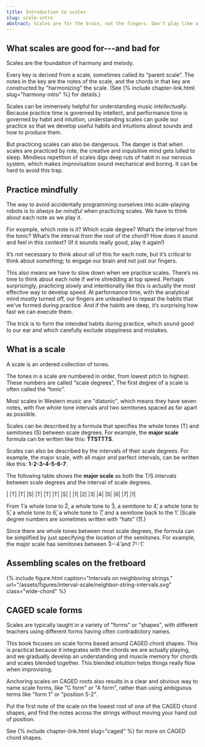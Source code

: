 ```yaml
---
title: Introduction to scales
slug: scale-intro
abstract: Scales are for the brain, not the fingers. Don't play like a robot.
---
```


## What scales are good for---and bad for

Scales are the foundation of harmony and melody.

Every key is derived from a scale, 
sometimes called its “parent scale”.
The notes in the key are the notes of the scale, 
and the chords in that key are constructed by "harmonizing" the scale.
(See {% include chapter-link.html slug="harmony-intro" %} for details.)

Scales can be immensely helpful for understanding music *intellectually*. 
Because practice time is governed by intellect,
and performance time is governed by habit and intuition,
understanding scales can guide our practice so that we develop useful habits and intuitions about sounds and how to produce them. 

But practicing scales can also be dangerous. 
The danger is that when scales are practiced by rote, 
the creative and inquisitive mind gets lulled to sleep. 
Mindless repetition of scales digs deep ruts of habit in our nervous system, 
which makes improvisation sound mechanical and boring. 
It can be hard to avoid this trap. 

## Practice mindfully 

The way to avoid accidentally programming ourselves into scale-playing robots is to *always be mindful* when practicing scales. 
We have to think about each note as we play it. 

For example, which note is it? 
Which scale degree? 
What’s the interval from the tonic? 
What’s the interval from the root of the chord? 
How does it sound and feel in this context? 
(If it sounds really good, play it again!)

It’s not necessary to think about *all* of this for each note, 
but it’s critical to think about *something*; 
to engage our brain and not just our fingers.

This also means we have to slow down when we practice scales. 
There’s no time to think about each note if we’re shredding at top speed.
Perhaps surprisingly, 
practicing slowly and intentionally like this is actually the most effective way to develop speed. 
At performance time, with the analytical mind mostly turned off, 
our fingers are unleashed to repeat the habits that we’ve formed during practice. 
And if the habits are deep, it’s surprising how fast we can execute them.

The trick is to form the intended habits during practice, 
which sound good to our ear and which carefully exclude sloppiness and mistakes. 

## What is a scale

A scale is an ordered collection of tones.

The tones in a scale are numbered in order,
from lowest pitch to highest. 
These numbers are called “scale degrees”,
The first degree of a scale is often called the “tonic”.

Most scales in Western music are "diatonic",
which means they have seven notes,
with five whole tone intervals and two semitones
spaced as far apart as possible. 

Scales can be described by a formula that specifies the whole tones (T) and semitones (S) between scale degrees.
For example, the **major scale** formula can be written like this: **TTSTTTS**.

Scales can also be described by the intervals of their scale degrees.
For example, the major scale, with all major and perfect intervals,
can be written like this: **1-2-3-4-5-6-7**.

The following table shows the **major scale** as both the T/S intervals between scale degrees and the interval of scale degrees. 

<div class="table-wrapper" markdown="block">

| |T| |T| |S| |T| |T| |T| |S| |
|1| |2| |3| |4| |5| |6| |7| |1|

</div>

From 1&#x302; a whole tone to 2&#x302;, 
a whole tone to 3&#x302;, 
a semitone to 4&#x302;,
a whole tone to 5&#x302;,
a whole tone to 6&#x302;,
a whole tone to 7&#x302;,
and a semitone back to the 1&#x302;.
(Scale degree numbers are sometimes written with “hats” 
(1&#x302;).)

Since there are whole tones between most scale degrees,
the formula can be simplified by just specifying the location of the semitones.
For example, the major scale has semitones between 3&#x302;--4&#x302; and 7&#x302;--1&#x302;.
 

## Assembling scales on the fretboard

{% include figure.html
    caption="Intervals on neighboring strings."
    url="/assets/figures/interval-scale/neighbor-string-intervals.svg"
    class="wide-chord"
%}

## CAGED scale forms

Scales are typically taught in a variety of "forms" or "shapes", 
with different teachers using different forms having often contradictory names.

This book focuses on scale forms based around CAGED chord shapes. 
This is practical because it integrates with the chords we are actually playing, 
and we gradually develop an understanding and muscle memory for chords and scales blended together. 
This blended intuition helps things really flow when improvising.

Anchoring scales on CAGED roots also results in a clear and obvious way to name scale forms, 
like "C form" or "A form", 
rather than using ambiguous terms like "form 1" or "position 5-2".

Put the first note of the scale on the lowest root of one of the CAGED chord shapes,
and find the notes across the strings without moving your hand out of position.

See {% include chapter-link.html slug="caged" %} for more on CAGED chord shapes.
